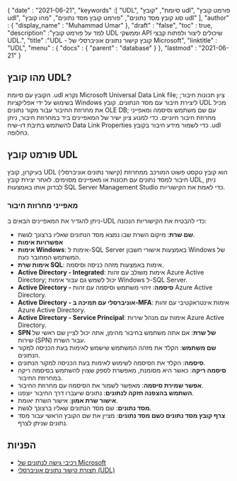 {
  "date" : "2021-06-21",
  "keywords" :[ "UDL", "סיומת", "קובץ udl", "פורמט קובץ udl", "סוג קובץ מסד נתונים", "פורמט קובץ מסד נתונים", "מהו קובץ udl" ],
  "author" : {
    "display_name" : "Muhammad Umar"
},
  "draft" : "false",
  "toc" : true,
  "description" :"למד על פורמט קובץ UDL וממשקי API שיכולים ליצור ולפתוח קבצי UDL.",
  "title" :"UDL - קובץ קישור נתונים אוניברסלי של Microsoft",
  "linktitle" : "UDL",
  "menu" : {
    "docs" : {
      "parent" : "database"
}
},
  "lastmod" : "2021-06-21"
}

## מהו קובץ UDL?
הקובץ עם סיומת .udl נקרא Microsoft Universal Data Link file; ציון תכונות חיבור; בשימוש על ידי אפליקציות Windows ליצירת חיבור עם מסד הנתונים. קובץ UDL מכיל את מחרוזת החיבור עבור מקור נתונים OLE DB; עם שם משתמש וסיסמה ומאפייני מחרוזת חיבור חיוניים. כדי למנוע ציון ישיר של המאפיינים ביד במחרוזת חיבור, ניתן להשתמש בתיבת דו-שיח Data Link Properties כדי לשמור מידע חיבור בקובץ .udl כחלופה.

## פורמט קובץ UDL
בעיקרון, קובץ UDL (קישור נתונים אוניברסלי) הוא קובץ טקסט פשוט המורכב ממחרוזת חיבור למסד נתונים עם תכונות או מאפיינים מסוימים. לאחר יצירת קובץ UDL, ניתן לבדוק אותו באמצעות SQL Server Management Studio כדי לאמת את הקישוריות.

### מאפייני מחרוזת חיבור
ניתן להגדיר את המאפיינים הבאים ב-UDL כדי להבטיח את הקישוריות הנכונה:

- **שם שרת**: מיקום השרת שבו נמצא מסד הנתונים שאליו ברצונך לגשת.
- **אפשרויות אימות**
- **אימות Windows**: אימות ל-SQL Server באמצעות אישורי חשבון Windows של המשתמש המחובר כעת.
- **אימות שרת SQL**: אימות באמצעות מזהה כניסה וסיסמה.
- **Active Directory - Integrated**: אימות משולב עם זהות Azure Active Directory; יכול לשמש גם עבור אימות Windows ל-SQL Server.
- **Active Directory - סיסמה**: זיהוי משתמש וסיסמה עם זהות Azure Active Directory.
- **Active Directory - אוניברסלי עם תמיכה ב-MFA**: אימות אינטראקטיבי עם זהות Azure Active Directory.
- **Active Directory - Service Principal**: אימות עם מנהל שירות Azure Active Directory.
- **SPN של שרת**: אם אתה משתמש בחיבור מהימן, אתה יכול לציין שם ראשי של שירות (SPN) עבור השרת.
- **שם משתמש**: הקלד את מזהה המשתמש שישמש לאימות בעת הכניסה למקור הנתונים.
- **סיסמה**: הקלד את הסיסמה לשימוש לאימות בעת הכניסה למקור הנתונים.
- **סיסמה ריקה**: כאשר היא מסומנת, מאפשרת לספק שצוין להשתמש בסיסמה ריקה במחרוזת החיבור.
- **אפשר שמירת סיסמה**: מאפשר לשמור את הסיסמה עם מחרוזת החיבור.
- **השתמש בהצפנה חזקה לנתונים**: נתונים שיעברו דרך החיבור יוצפנו.
- **אישור שרת אמון**: אישור השרת יאומת.
- **מסד נתונים**: שם מסד הנתונים שאליו ברצונך לגשת.
- **צרף קובץ מסד נתונים כשם מסד נתונים**: מציין את שם הקובץ הראשי עבור מסד נתונים שניתן לצרף.

## הפניות ##

* [רכיבי גישה לנתונים של Microsoft](https://en.wikipedia.org/wiki/Microsoft_Data_Access_Components#Universal_data_link)
* [תצורת קישור נתונים אוניברסלי (UDL)](https://learn.microsoft.com/en-us/sql/connect/oledb/help-topics/data-link-pages?view=sql-server-ver15)

